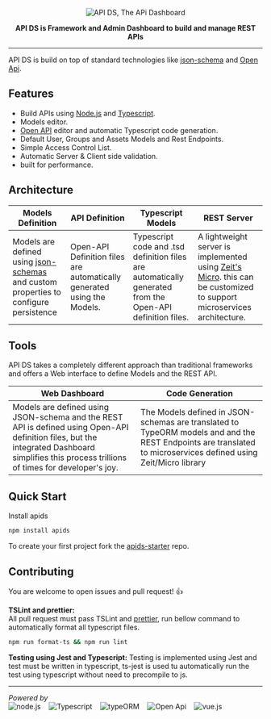 <p align="center">
  <img alt='API DS, The APi Dashboard' src='https://raw.githubusercontent.com/apids/apids/master/logo/public/logox150-inverse.png'>
</p>
<p align="center">
  <strong>API DS is Framework and Admin Dashboard to build and manage REST APIs</strong>
</p>

---
API DS is build on top of standard technologies like [json-schema](http://json-schema.org/) and [Open Api](https://www.openapis.org/).

## Features

- Build APIs using [Node.js](https://nodejs.org/en/) and [Typescript](https://www.typescriptlang.org/).
- Models editor.
- [Open API](https://www.openapis.org/) editor and automatic Typescript code generation.
- Default User, Groups and Assets Models and Rest Endpoints.
- Simple Access Control List.
- Automatic Server & Client side validation.
- built for performance.

## Architecture

Models Definition                            | API Definition                  | Typescript Models            | REST Server 
-------------------------------------------- | ------------------------------- | -----------------------------| -----------
Models are defined using [json-schemas](http://json-schema.org/) and custom properties to configure persistence | Open-API Definition files are automatically generated using the Models.  | Typescript code and .tsd definition files are automatically generated from the Open-API definition files. | A lightweight server is implemented using [Zeit's Micro](https://github.com/zeit/micro). this can be customized to support microservices architecture.

## Tools
API DS takes a completely different approach than traditional frameworks and offers a Web interface to define Models and the REST API.

Web Dashboard | Code Generation
------------- | ---------------
Models are defined using JSON-schema and the REST API is defined using Open-API definition files, but the integrated Dashboard simplifies this process trillions of times for developer's joy. | The Models defined in JSON-schemas are translated to TypeORM models and and the REST Endpoints are translated to microservices defined using Zeit/Micro library 


## Quick Start
Install apids
```sh
npm install apids
```
To create your first project fork the [apids-starter](https://github.com/apids/apids-strater) repo.


## Contributing

You are welcome to open issues and pull request! 👍   

**TSLint and prettier:**   
All pull request must pass TSLint and [prettier](https://github.com/prettier/prettier),  run bellow command to 
automatically format all typescript files.
```sh
npm run format-ts && npm run lint
```  

**Testing using Jest and Typescript:**
Testing is implemented using Jest and test must be written in typescript, ts-jest is used tu automatically 
run the test using typescript without need to precompile to js.  


---

*Powered by*   
![node.js](https://github.com/apids/apids/blob/master/logo/other_logos/node.png?raw=true) &nbsp;&nbsp;
![Typescript](https://github.com/apids/apids/blob/master/logo/other_logos/ts.png?raw=true) &nbsp;&nbsp;
![typeORM](https://github.com/apids/apids/blob/master/logo/other_logos/typeorm.png?raw=true) &nbsp;&nbsp;
![Open Api](https://github.com/apids/apids/blob/master/logo/other_logos/open-api.png?raw=true) &nbsp;&nbsp;
![vue.js](https://github.com/apids/apids/blob/master/logo/other_logos/vue.js.png?raw=true) &nbsp;&nbsp;
